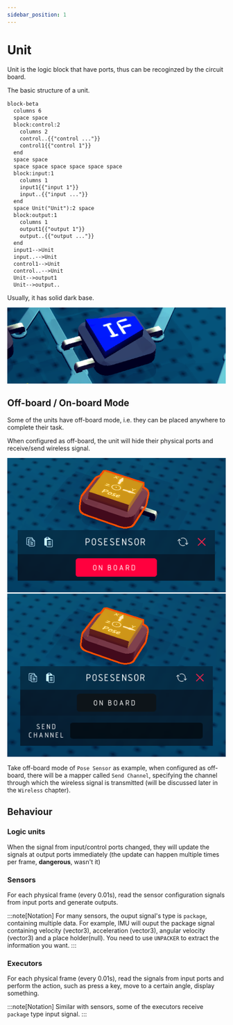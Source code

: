 ```yaml
---
sidebar_position: 1
---
```

# Unit

Unit is the logic block that have ports, thus can be recoginzed by the circuit board.

The basic structure of a unit.

```mermaid
block-beta
  columns 6
  space space
  block:control:2
    columns 2
    control..{{"control ..."}}
    control1{{"control 1"}}
  end
  space space
  space space space space space space
  block:input:1
    columns 1
    input1{{"input 1"}}
    input..{{"input ..."}}
  end
  space Unit("Unit"):2 space
  block:output:1
    columns 1
    output1{{"output 1"}}
    output..{{"output ..."}}
  end
  input1-->Unit
  input..-->Unit
  control1-->Unit
  control..-->Unit
  Unit-->output1
  Unit-->output..
```

Usually, it has solid dark base.

![unit](./img/unit.png)


## Off-board / On-board Mode

Some of the units have off-board mode, i.e. they can be placed anywhere to complete their task.

When configured as off-board, the unit will hide their physical ports and receive/send wireless signal.

![on-board](./img/on-board.png)
![off-board](./img/off-board.png)

Take off-board mode of `Pose Sensor` as example, when configured as off-board, there will be a mapper called `Send Channel`, specifying the channel through which the wireless signal is transmitted (will be discussed later in the `Wireless` chapter).

## Behaviour

### Logic units

When the signal from input/control ports changed, they will update the signals at output ports immediately (the update can happen multiple times per frame, **dangerous**, wasn't it)

### Sensors

For each physical frame (every 0.01s), read the sensor configuration signals from input ports and generate outputs.

:::note[Notation]
For many sensors, the ouput signal's type is `package`, containing multiple data. For example, IMU will ouput the package signal containing velocity (vector3), acceleration (vector3), angular velocity (vector3) and a place holder(null). You need to use `UNPACKER` to extract the information you want.
:::

### Executors

For each physical frame (every 0.01s), read the signals from input ports and perform the action, such as press a key, move to a certain angle, display something.

:::note[Notation]
Similar with sensors, some of the executors receive `package` type input signal.
:::

